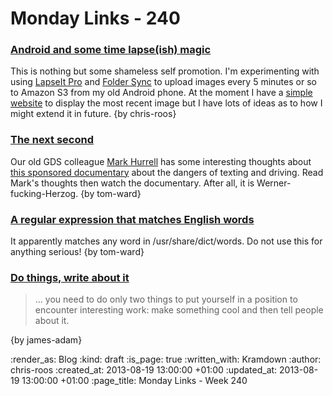Monday Links - 240
============

### [Android and some time lapse(ish) magic](http://chrisroos.co.uk/blog/2013-08-14-android-and-some-time-lapse-ish-magic)

This is nothing but some shameless self promotion. I'm experimenting with using [LapseIt Pro](https://play.google.com/store/apps/details?id=com.ui.LapseItPro&hl=en) and [Folder Sync](https://play.google.com/store/apps/details?id=dk.tacit.android.foldersync.full&hl=en) to upload images every 5 minutes or so to Amazon S3 from my old Android phone. At the moment I have a [simple website](http://thames-time-lapse.herokuapp.com/images) to display the most recent image but I have lots of ideas as to how I might extend it in future. {by chris-roos}

### [The next second](http://prospects.mhurrell.co.uk/post/the-next-second)

Our old GDS colleague [Mark Hurrell](http://prospects.mhurrell.co.uk/) has some interesting thoughts about [this sponsored documentary](http://www.youtube.com/watch?v=_BqFkRwdFZ0) about the dangers of texting and driving.  Read Mark's thoughts then watch the documentary. After all, it is Werner-fucking-Herzog. {by tom-ward}

### [A regular expression that matches English words](https://gist.github.com/noprompt/6106573)

It apparently matches any word in /usr/share/dict/words.  Do not use this for anything serious! {by tom-ward}

### [Do things, write about it](http://mdswanson.com/blog/2013/08/11/write-things-tell-people.html)

> ... you need to do only two things to put yourself in a position to encounter interesting work: make something cool and then tell people about it.

{by james-adam}

:render_as: Blog
:kind: draft
:is_page: true
:written_with: Kramdown
:author: chris-roos
:created_at: 2013-08-19 13:00:00 +01:00
:updated_at: 2013-08-19 13:00:00 +01:00
:page_title: Monday Links - Week 240
